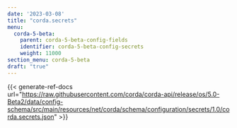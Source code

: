 ```yaml
---
date: '2023-03-08'
title: "corda.secrets"
menu:
  corda-5-beta:
    parent: corda-5-beta-config-fields
    identifier: corda-5-beta-config-secrets
    weight: 11000
section_menu: corda-5-beta
draft: "true"
---
```


{{< generate-ref-docs url="https://raw.githubusercontent.com/corda/corda-api/release/os/5.0-Beta2/data/config-schema/src/main/resources/net/corda/schema/configuration/secrets/1.0/corda.secrets.json" >}}